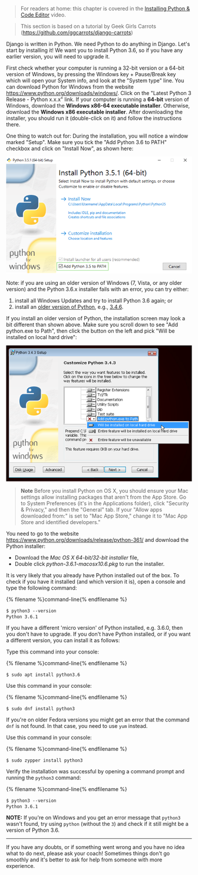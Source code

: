 > For readers at home: this chapter is covered in the [Installing Python & Code Editor](https://www.youtube.com/watch?v=pVTaqzKZCdA) video.

> This section is based on a tutorial by Geek Girls Carrots (https://github.com/ggcarrots/django-carrots)

Django is written in Python. We need Python to do anything in Django. Let's start by installing it! We want you to install Python 3.6, so if you have any earlier version, you will need to upgrade it.


<!--sec data-title="Install Python: Windows" data-id="python_windows" data-collapse=true ces-->

First check whether your computer is running a 32-bit version or a 64-bit version of Windows, by pressing the Windows key + Pause/Break key which will open your System info, and look at the "System type" line. You can download Python for Windows from the website https://www.python.org/downloads/windows/. Click on the "Latest Python 3 Release - Python x.x.x" link. If your computer is running a **64-bit** version of Windows, download the **Windows x86-64 executable installer**. Otherwise, download the **Windows x86 executable installer**. After downloading the installer, you should run it (double-click on it) and follow the instructions there.

One thing to watch out for: During the installation, you will notice a window marked "Setup". Make sure you tick the "Add Python 3.6 to PATH" checkbox and click on "Install Now", as shown here:

![Don't forget to add Python to the Path](../python_installation/images/python-installation-options.png)

Note: if you are using an older version of Windows (7, Vista, or any older version) and the Python 3.6.x installer fails with an error, you can try either:
1. install all Windows Updates and try to install Python 3.6 again; or
2. install an [older version of Python](https://www.python.org/downloads/windows/), e.g., [3.4.6](https://www.python.org/downloads/release/python-346/).

If you install an older version of Python, the installation screen may look a bit different than shown above. Make sure you scroll down to see "Add python.exe to Path", then click the button on the left and pick "Will be installed on local hard drive":

![Add Python to the Path, older versions](../python_installation/images/add_python_to_windows_path.png)

<!--endsec-->

<!--sec data-title="Install Python: OS X" data-id="python_OSX"
data-collapse=true ces-->

> **Note** Before you install Python on OS X, you should ensure your Mac settings allow installing packages that aren't from the App Store. Go to System Preferences (it's in the Applications folder), click "Security & Privacy," and then the "General" tab. If your "Allow apps downloaded from:" is set to "Mac App Store," change it to "Mac App Store and identified developers."

You need to go to the website https://www.python.org/downloads/release/python-361/ and download the Python installer:

* Download the *Mac OS X 64-bit/32-bit installer* file,
* Double click *python-3.6.1-macosx10.6.pkg* to run the installer.

<!--endsec-->

<!--sec data-title="Install Python: Linux" data-id="python_linux"
data-collapse=true ces-->

It is very likely that you already have Python installed out of the box. To check if you have it installed (and which version it is), open a console and type the following command:

{% filename %}command-line{% endfilename %}
```
$ python3 --version
Python 3.6.1
```

If you have a different 'micro version' of Python installed, e.g. 3.6.0, then you don't have to upgrade. If you don't have Python installed, or if you want a different version, you can install it as follows:


<!--endsec-->

<!--sec data-title="Install Python: Debian or Ubuntu" data-id="python_debian" data-collapse=true ces-->

Type this command into your console:

{% filename %}command-line{% endfilename %}
```
$ sudo apt install python3.6
```

<!--endsec-->

<!--sec data-title="Install Python: Fedora" data-id="python_fedora"
data-collapse=true ces-->

Use this command in your console:

{% filename %}command-line{% endfilename %}
```
$ sudo dnf install python3
```

If you're on older Fedora versions you might get an error that the command `dnf` is not found. In that case, you need to use `yum` instead.

<!--endsec-->

<!--sec data-title="Install Python: openSUSE" data-id="python_openSUSE"
data-collapse=true ces-->

Use this command in your console:

{% filename %}command-line{% endfilename %}
```
$ sudo zypper install python3
```

<!--endsec-->

Verify the installation was successful by opening a command prompt and running the `python3` command:

{% filename %}command-line{% endfilename %}
```
$ python3 --version
Python 3.6.1
```

**NOTE:** If you're on Windows and you get an error message that `python3` wasn't found, try using `python` (without the `3`) and check if it still might be a version of Python 3.6.

----

If you have any doubts, or if something went wrong and you have no idea what to do next, please ask your coach! Sometimes things don't go smoothly and it's better to ask for help from someone with more experience.

